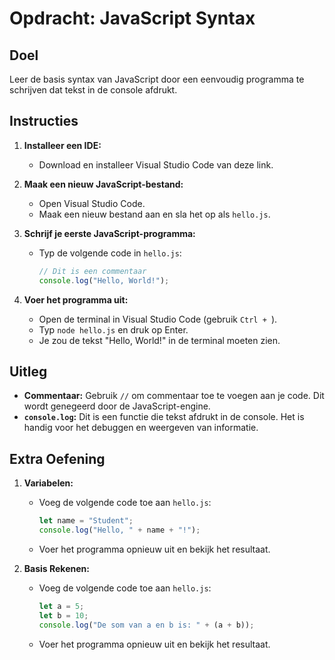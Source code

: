 # Opdracht: JavaScript Syntax

## Doel
Leer de basis syntax van JavaScript door een eenvoudig programma te schrijven dat tekst in de console afdrukt.

## Instructies
1. **Installeer een IDE:**
   - Download en installeer Visual Studio Code van deze link.

2. **Maak een nieuw JavaScript-bestand:**
   - Open Visual Studio Code.
   - Maak een nieuw bestand aan en sla het op als `hello.js`.

3. **Schrijf je eerste JavaScript-programma:**
   - Typ de volgende code in `hello.js`:
     ```javascript
     // Dit is een commentaar
     console.log("Hello, World!");
     ```

4. **Voer het programma uit:**
   - Open de terminal in Visual Studio Code (gebruik `Ctrl + `).
   - Typ `node hello.js` en druk op Enter.
   - Je zou de tekst "Hello, World!" in de terminal moeten zien.

## Uitleg
- **Commentaar:** Gebruik `//` om commentaar toe te voegen aan je code. Dit wordt genegeerd door de JavaScript-engine.
- **`console.log`:** Dit is een functie die tekst afdrukt in de console. Het is handig voor het debuggen en weergeven van informatie.

## Extra Oefening
1. **Variabelen:**
   - Voeg de volgende code toe aan `hello.js`:
     ```javascript
     let name = "Student";
     console.log("Hello, " + name + "!");
     ```
   - Voer het programma opnieuw uit en bekijk het resultaat.

2. **Basis Rekenen:**
   - Voeg de volgende code toe aan `hello.js`:
     ```javascript
     let a = 5;
     let b = 10;
     console.log("De som van a en b is: " + (a + b));
     ```
   - Voer het programma opnieuw uit en bekijk het resultaat.